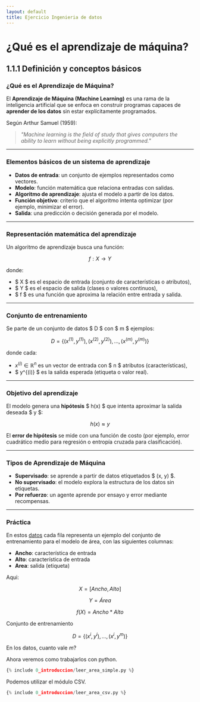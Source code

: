 ```yaml
---
layout: default
title: Ejercicio Ingenieria de datos
---
```

# ¿Qué es el aprendizaje de máquina?

## 1.1.1 Definición y conceptos básicos

### ¿Qué es el Aprendizaje de Máquina?

El **Aprendizaje de Máquina (Machine Learning)** es una rama de la inteligencia artificial que se enfoca en construir programas capaces de **aprender de los datos** sin estar explícitamente programados.

Según Arthur Samuel (1959):

> *"Machine learning is the field of study that gives computers the ability to learn without being explicitly programmed."*

---

### Elementos básicos de un sistema de aprendizaje

- **Datos de entrada**: un conjunto de ejemplos representados como vectores.
- **Modelo**: función matemática que relaciona entradas con salidas.
- **Algoritmo de aprendizaje**: ajusta el modelo a partir de los datos.
- **Función objetivo**: criterio que el algoritmo intenta optimizar (por ejemplo, minimizar el error).
- **Salida**: una predicción o decisión generada por el modelo.

---

### Representación matemática del aprendizaje

Un algoritmo de aprendizaje busca una función:

$$
f : X \rightarrow Y
$$

donde:
- $ X $ es el espacio de entrada (conjunto de características o atributos),
- $ Y $ es el espacio de salida (clases o valores continuos),
- $ f $ es una función que aproxima la relación entre entrada y salida.

---

### Conjunto de entrenamiento

Se parte de un conjunto de datos $ D $ con $ m $ ejemplos:

$$
D = \{ (x^{(1)}, y^{(1)}), (x^{(2)}, y^{(2)}), \ldots, (x^{(m)}, y^{(m)}) \}
$$

donde cada:
- $x^{(i)} \in \mathbb{R}^n$ es un vector de entrada con $ n $ atributos (características),
- $ y^{(i)} $ es la salida esperada (etiqueta o valor real).

---

### Objetivo del aprendizaje

El modelo genera una **hipótesis** $ h(x) $ que intenta aproximar la salida deseada $ y $:

$$
h(x) \approx y
$$

El **error de hipótesis** se mide con una función de costo (por ejemplo, error cuadrático medio para regresión o entropía cruzada para clasificación).

---

### Tipos de Aprendizaje de Máquina

- **Supervisado**: se aprende a partir de datos etiquetados $ (x, y) $.
- **No supervisado**: el modelo explora la estructura de los datos sin etiquetas.
- **Por refuerzo**: un agente aprende por ensayo y error mediante recompensas.

---

### Práctica

En estos [datos](/datos/area_dataset.csv) cada fila representa un ejemplo del conjunto de entrenamiento para el modelo de área, con las siguientes columnas:

- **Ancho**: característica de entrada
- **Alto**: característica de entrada
- **Area**: salida (etiqueta)

Aqui:

$$
X = [Ancho, Alto]
$$

$$
Y = Área
$$

$$
f(X) = Ancho * Alto
$$

Conjunto de entrenamiento 

$$
D = \{(x^{i}, y^{i}), \ldots ,(x^{i}, y^{m})\}
$$

En los datos, cuanto vale $m$?

Ahora veremos como trabajarlos con python.
```python
{% include 0_introduccion/leer_area_simple.py %}
```

Podemos utilizar el módulo CSV.
```python
{% include 0_introduccion/leer_area_csv.py %}
```

